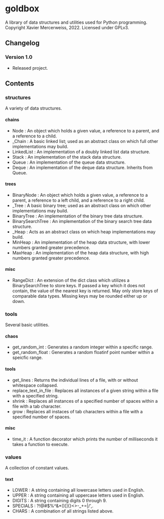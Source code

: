 # goldbox
A library of data structures and utilities used for Python programming. 
Copyright Xavier Mercerweiss, 2022. Licensed under GPLv3.

## Changelog
### Version 1.0
- Released project.

## Contents
### structures
A variety of data structures.
#### chains
- Node : An object which holds a given value, a reference to a parent, and a reference to a child.
- \_Chain : A basic linked list; used as an abstract class on which full other implementations may build.
- LinkedList : An implementation of a doubly linked list data structure.
- Stack : An implementation of the stack data structure.
- Queue : An implementation of the queue data structure.
- Deque : An implementation of the deque data structure. Inherits from Queue.

#### trees
- BinaryNode : An object which holds a given value, a reference to a parent, a reference to a left child, and a reference to a right child.
- \_Tree : A basic binary tree; used as an abstract class on which other implementations may build.
- BinaryTree : An implementation of the binary tree data structure.
- BinarySearchTree : An implementation of the binary search tree data structure.
- \_Heap : Acts as an abstract class on which heap implementations may build.
- MinHeap : An implementation of the heap data structure, with lower numbers granted greater precedence.
- MaxHeap : An implementation of the heap data structure, with high numbers granted greater precedence.


#### misc
- RangeDict : An extension of the dict class which utilizes a BinarySearchTree to store keys. If passed a key which it does not contain, the value of the nearest key is returned. May only store keys of comparable data types. Missing keys may be rounded either up or down.

### tools
Several basic utilities.
#### chaos
- get_random_int : Generates a random integer within a specific range. 
- get_random_float : Generates a random floatinf point number within a speicfic range.

#### tools
- get_lines : Returns the individual lines of a file, with or without whitespace collapsed.
- replace_text_in_file : Replaces all instances of a given string within a file with a specified string.
- shrink : Replaces all instances of a specified number of spaces within a file with a tab character.
- grow : Replaces all instaces of tab characters within a file with a specified number of spaces.

#### misc
- time_it : A function decorator which prints the number of milliseconds it takes a function to execute.

### values
A collection of constant values.
#### text
- LOWER : A string containing all lowercase letters used in English.
- UPPER : A string containing all uppercase letters used in English.
- DIGITS : A string containing digits 0 through 9.
- SPECIALS : ?!@#$%^&\*()[]{}<>-\_+=|/',.
- CHARS : A combination of all strings listed above.
